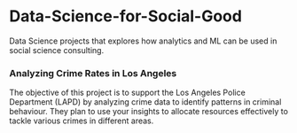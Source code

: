 # Data-Science-for-Social-Good
Data Science projects that explores how analytics and ML can be used in social science consulting.

### Analyzing Crime Rates in Los Angeles

The objective of this project is to support the Los Angeles Police Department (LAPD) by analyzing crime data to identify patterns in criminal behaviour. They plan to use your insights to allocate resources effectively to tackle various crimes in different areas. 
